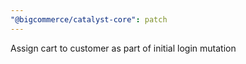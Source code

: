 ```yaml
---
"@bigcommerce/catalyst-core": patch
---
```


Assign cart to customer as part of initial login mutation

